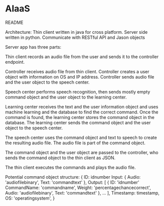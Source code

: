 AIaaS
=====
README

Architecture:
Thin client written in java for cross platform.
Server side written in python.
Communicate with RESTful API and Jason objects

Server app has three parts:

Thin client records an audio file from the user and sends it to the controller endpoint.

Controller receives audio file from thin client.
Controller creates a user object with information on OS and IP address.
Controller sends audio file and the user object to the speech center.

Speech center performs speech recognition, then sends mostly empty command object and the user object to the learning center.

Learning center receives the text and the user information object and uses machine learning and the database to find the correct command.
Once the command is found, the learning center stores the command object in the database.
The learning center sends the command object and the user object to the speech center.

The speech center uses the command object and text to speech to create the resulting audio file.
The audio file is part of the command object.

The command object and the user object are passed to the controller, who sends the command object to the thin client as JSON.

The thin client executes the commands and plays the audio file.

Potential command object structure:
{
    ID: idnumber
    Input:
    {
        Audio: 'audiofilebinary',
        Text: 'commandtext'
    },
    Output:
    [
            {
                ID: 'idnumber'
                CommandName:  'commandname',
                Weight: 'percentagechancecorrect',
                Audio: 'audiofilebinary',
                Text: 'commandtext'
            },
            ...
    ],
    Timestamp: timestamp,
    OS: 'operatingsystem',
}
